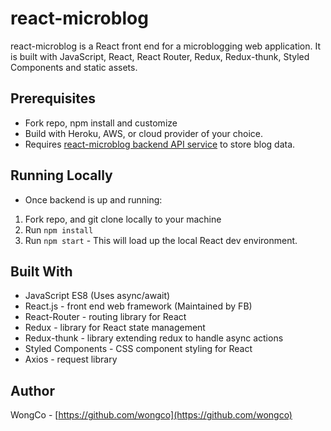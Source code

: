 # react-microblog

react-microblog is a React front end for a microblogging web application. It is built with JavaScript, React, React Router, Redux, Redux-thunk, Styled Components and static assets.

## Prerequisites

- Fork repo, npm install and customize
- Build with Heroku, AWS, or cloud provider of your choice.
- Requires [react-microblog backend API service](https://github.com/wongco/express-microblog) to store blog data.

## Running Locally

- Once backend is up and running:

1. Fork repo, and git clone locally to your machine
2. Run `npm install`
3. Run `npm start` - This will load up the local React dev environment.

## Built With

- JavaScript ES8 (Uses async/await)
- React.js - front end web framework (Maintained by FB)
- React-Router - routing library for React
- Redux - library for React state management
- Redux-thunk - library extending redux to handle async actions
- Styled Components - CSS component styling for React
- Axios - request library

## Author

WongCo - [https://github.com/wongco](https://github.com/wongco)

